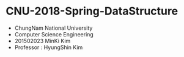 # CNU-2018-Spring-DataStructure
- ChungNam National University
- Computer Science Engineering
- 201502023 MinKi Kim
- Professor : HyungShin Kim

